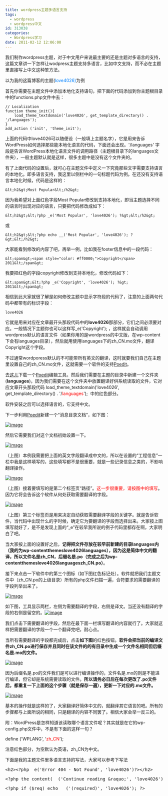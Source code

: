 ```yaml
---
title: wordpress主题多语言支持
tags:
  - wordpress
  - wordpress中文
id: 313038
categories:
  - Wordpress学习
date: 2011-02-12 12:06:00
---
```


我们制作wordpress主题，对于中文用户来说最主要的还是主题对多语言的支持，这篇文章讲一下怎样让wodpress主题支持多语言，比如中文支持，而不必在主题里直接写上中文这种笨方法。

以为我的这篇博客的主题(<span style="color: #0080ff;">love4026)</span>为例

<!--more-->

首先你需要在主题文件中添加本地化支持语句，把下面的代码添加到你主题根目录中的functions.php文件中去：

    // Localization
    function theme_init(){
    	load_theme_textdomain('love4026', get_template_directory() . '/languages');
    }
    add_action ('init', 'theme_init');

上面的代码中love4026可以随便设（一般填上主题名字），它是用来告诉WordPress如何选择那些能本地化语言的代码，下面还会出现。'/languages' 字段是告诉WordPress本地化语言文件的调用路径（主题根目录下的languages文件夹），一般主题默认就是这样，很多主题中是没有这个文件夹的。

有了上面代码的设置后，就可心在主题文件中定义一下究竟那些文字需要支持语言的本地化。即多语言支持，我这里以侧栏中的一句标题代码为例。在还没有支持语言本地化时候，代码是这样的：

`&lt;h2&gt;Most Popular&lt;/h2&gt;`

因为我希望对上面红色字段Most Popular修改到支持本地化，即当主题选择不同的语言时出现对应的语言，只要把代码修改成如下：

`&lt;h2&gt;&lt;?php _e('Most Popular', 'love4026'); ?&gt;&lt;/h2&gt;`

或

`&lt;h2&gt;&lt;?php echo __('Most Popular', 'love4026'); ?&gt;&lt;/h2&gt;`

大家能看到修改的内容了吧，再举一例，比如我在footer信息中的一段代码：

`&lt;span&gt;<span style="color: #ff0000;">Copyright</span> 2011&lt;/span&gt;`

我要把红色的字段copyright修改到支持本地化，修改代码如下：

`&lt;span&gt;&lt;?php _e('Copyright', 'love4026'); ?&gt; 2011&lt;/span&gt;`

相信到此大家就很了解是如何修改主题中显示字符段的代码了，注意的上面两句代码中都带有的标识字段：

`love4026`

它就是用来对应在文章最开头那段代码中的**love4026**那部分，它们之间必须要对应。一般情况下主题你也可以这样写_e('Copyright'); ，这样就会自动调用wordpress默认的语言文件（如果你用的是wordpress的中文版，在wp-content下会有languages目录），然后就用使用languages下的zh_CN.mo文件，翻译Copyright这个字段。

不过通常wordporess默认的不可能带所有英文的翻译，这时就要我们自己在主题里设置自己的zh_CN.mo文件，这就需要一个软件的支持[Poedit](http://www.poedit.net/download.php)。

去[这儿](http://downloads.sourceforge.net/project/poedit/poedit/1.4.6/poedit-1.4.6-setup.exe?r=http%3A%2F%2Fsourceforge.net%2Fprojects%2Fpoedit%2Ffiles%2F&amp;ts=1297508108&amp;use_mirror=nchc)下载一个[Poedit](http://www.poedit.net/download.php)编辑工具。然后我们需要在主题的目录中新建一个文件夹(**languages**)，因为我们需要在这个文件夹中放置翻译好供系统读取的文件，它对应文章开头那段代码 load_theme_textdomain('love4026', get_template_directory() . '/<span style="color: #ff0000;">languages</span>');  中的红色部分。

软件安装之后可以选择语言的，它支持中文。

下一步利用[Poedit](http://www.poedit.net/download.php)新建一个“消息目录文档”，如下图：

[![image](http://www.love4026.org/wp-content/uploads/2011/02/image_thumb.png "image")](http://www.love4026.org/wp-content/uploads/2011/02/image.png)

然后它需要我们对这个文档初始设置一下。

[![image](http://www.love4026.org/wp-content/uploads/2011/02/image_thumb1.png "image")](http://www.love4026.org/wp-content/uploads/2011/02/image1.png)

（上图）本例我需要把上面的英文字段翻译成中文的，所以在设置的“工程信息”一栏中我是这样填写的，这些填写都不是很重要，就是一些记录信息之类的，不影响翻译操作。

[![image](http://www.love4026.org/wp-content/uploads/2011/02/image_thumb2.png "image")](http://www.love4026.org/wp-content/uploads/2011/02/image2.png)

（上图）接着要填写的是第二个标签页“路径”。<span style="color: #ff0000;">这一步很重要，请按图中的填写</span>。因为它将会告诉这个软件从何处获取需要翻译的字段。

[![image](http://www.love4026.org/wp-content/uploads/2011/02/image_thumb3.png "image")](http://www.love4026.org/wp-content/uploads/2011/02/image3.png)

（上图）第三个标签页是用来决定自动获取需要翻译字段的关键字。就是告诉软件，当代码中出现什么的字时候，确定它为要翻译的字段而选择出来。大家按上图填写就好了，是不是发现上面的“_e”在较早我所说的例子代码里都存在啊，大家明白了吧。

当大家按上面的设置好之后，**记得把文件存放在较早前新建的目录<strong>languages**内（我的为wp-contentthemeslove4026languages），因为这是简体中文的翻译，所以文件名是zh_CN，后缀名是.po（完成之后为wp-contentthemeslove4026languageszh_CN.po）</strong>。

接下来点击一下软件中的第三个图标（如下图红色标记处）。软件就把我们主题文件中（zh_CN.po的上级目录）所有的php文件扫描一遍，合符要求的需要翻译的字段列举出来了。

[![image](http://www.love4026.org/wp-content/uploads/2011/02/image_thumb4.png "image")](http://www.love4026.org/wp-content/uploads/2011/02/image4.png)

如下图，工具显示两栏，左侧为需要翻译的字段，右侧是译文。当还没有翻译的字段的右侧是留空的。[![image](http://www.love4026.org/wp-content/uploads/2011/02/image_thumb5.png "image")](http://www.love4026.org/wp-content/uploads/2011/02/image5.png)

我们点击下需要翻译的字段，然后在最下面一栏填写翻译的内容就行了。大家就这样把需要翻译的字段一个一个翻译完吧，耐心点。

当所有需要翻译的字段都完成后，点击**如下图**的红色按钮。**软件会把当前的编译文件zh_CN.po进行保存并且同时在该文件的的有目录中生成一个文件名相同但后缀名是.mo的文件。**

[![image](http://www.love4026.org/wp-content/uploads/2011/02/image_thumb6.png "image")](http://www.love4026.org/wp-content/uploads/2011/02/image6.png)

因为后缀名是.po的文件我们是可以进行编译操作的，文件名是.mo的则是不能进行编译，但它却是系统需要读取的文件。**所以请务必日后在每次更改了.po文件后，都重复一下上面的这个步骤（就是保存一遍），更新一下对应的.mo文件。**

[![image](http://www.love4026.org/wp-content/uploads/2011/02/image_thumb7.png "image")](http://www.love4026.org/wp-content/uploads/2011/02/image7.png)

基本的操作就是这样的了，大家翻译好简体中文的，就翻译其它语言的吧。所有的步骤都与上面所说的相同，只是翻译的内容不同罢了。相信大家会举一反三的。

附：WordPress是怎样知道该读取哪个语言文件呢？其实就是在它的wp-config.php文件中，不是有下面的这样一句？

define ('WPLANG', ‘<span style="color: #ff0000;">zh_CN</span>’);

注意红色部分，为空默认为英语，zh_CN为中文。

下面是我的主题文件里多语言支持的写法，大家可以参考下写法

<pre class="lang:php decode:true ">&lt;h2&gt;&lt;?php _e('Error 404 - Not Found', 'love4026')?&gt;&lt;/h2&gt;</pre>
<pre class="lang:php decode:true ">&lt;?php the_content(__('Continue reading &amp;raquo;', 'love4026')); ?&gt;</pre>
<pre class="lang:php decode:true ">&lt;?php if ($req) echo __('(required)', 'love4026'); ?&gt;</pre>